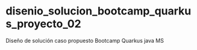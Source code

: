 # disenio_solucion_bootcamp_quarkus_proyecto_02
Diseño de solución caso propuesto Bootcamp Quarkus java MS 
